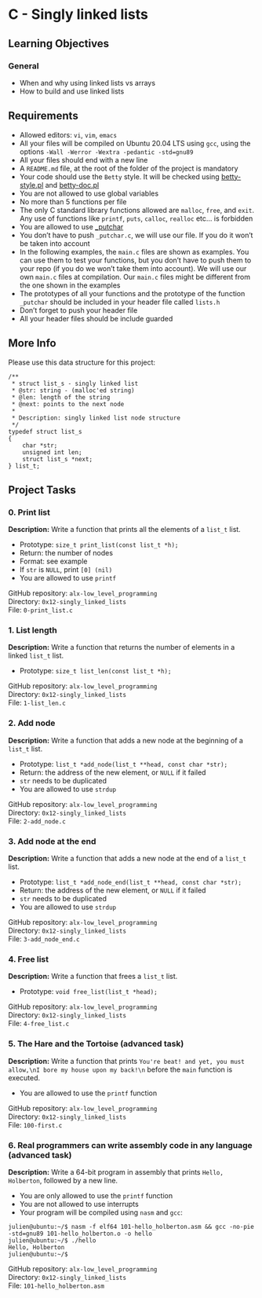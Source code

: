 # C - Singly linked lists

## Learning Objectives
### General
- When and why using linked lists vs arrays
- How to build and use linked lists

## Requirements
- Allowed editors: `vi`, `vim`, `emacs`
- All your files will be compiled on Ubuntu 20.04 LTS using `gcc`, using the options `-Wall -Werror -Wextra -pedantic -std=gnu89`
- All your files should end with a new line
- A `README.md` file, at the root of the folder of the project is mandatory
- Your code should use the `Betty` style. It will be checked using [betty-style.pl](https://github.com/holbertonschool/Betty/blob/master/betty-style.pl) and [betty-doc.pl](https://github.com/holbertonschool/Betty/blob/master/betty-doc.pl)
- You are not allowed to use global variables
- No more than 5 functions per file
- The only C standard library functions allowed are `malloc`, `free`, and `exit`.  Any use of functions like `printf`, `puts`, `calloc`, `realloc` etc… is forbidden
- You are allowed to use [_putchar](https://github.com/holbertonschool/_putchar.c/blob/master/_putchar.c)
- You don’t have to push `_putchar.c`, we will use our file. If you do it won’t be taken into account
- In the following examples, the `main.c` files are shown as examples. You can use them to test your functions, but you don’t have to push them to your repo (if you do we won’t take them into account). We will use our own `main.c` files at compilation. Our `main.c` files might be different from the one shown in the examples
- The prototypes of all your functions and the prototype of the function `_putchar` should be included in your header file called `lists.h`
- Don’t forget to push your header file
- All your header files should be include guarded

## More Info
Please use this data structure for this project:
```
/**
 * struct list_s - singly linked list
 * @str: string - (malloc'ed string)
 * @len: length of the string
 * @next: points to the next node
 *
 * Description: singly linked list node structure
 */
typedef struct list_s
{
    char *str;
    unsigned int len;
    struct list_s *next;
} list_t;
```

## Project Tasks
### 0. Print list
**Description:** Write a function that prints all the elements of a `list_t` list.
- Prototype: `size_t print_list(const list_t *h);`
- Return: the number of nodes
- Format: see example
- If `str` is `NULL`, print `[0] (nil)`
- You are allowed to use `printf`

GitHub repository: `alx-low_level_programming` <br>
Directory: `0x12-singly_linked_lists` <br>
File: `0-print_list.c` <br>

### 1. List length
**Description:** Write a function that returns the number of elements in a linked `list_t` list.
- Prototype: `size_t list_len(const list_t *h);`

GitHub repository: `alx-low_level_programming` <br>
Directory: `0x12-singly_linked_lists` <br>
File: `1-list_len.c` <br>

### 2. Add node
**Description:** Write a function that adds a new node at the beginning of a `list_t` list.
- Prototype: `list_t *add_node(list_t **head, const char *str);`
- Return: the address of the new element, or `NULL` if it failed
- `str` needs to be duplicated
- You are allowed to use `strdup`

GitHub repository: `alx-low_level_programming` <br>
Directory: `0x12-singly_linked_lists` <br>
File: `2-add_node.c` <br>

### 3. Add node at the end
**Description:** Write a function that adds a new node at the end of a `list_t` list.
- Prototype: `list_t *add_node_end(list_t **head, const char *str);`
- Return: the address of the new element, or `NULL` if it failed
- `str` needs to be duplicated
- You are allowed to use `strdup`

GitHub repository: `alx-low_level_programming` <br>
Directory: `0x12-singly_linked_lists` <br>
File: `3-add_node_end.c` <br>

### 4. Free list
**Description:** Write a function that frees a `list_t` list.
- Prototype: `void free_list(list_t *head);`

GitHub repository: `alx-low_level_programming` <br>
Directory: `0x12-singly_linked_lists` <br>
File: `4-free_list.c` <br>

### 5. The Hare and the Tortoise (advanced task)
**Description:** Write a function that prints `You're beat! and yet, you must allow,\nI bore my house upon my back!\n` before the `main` function is executed.
- You are allowed to use the `printf` function

GitHub repository: `alx-low_level_programming` <br>
Directory: `0x12-singly_linked_lists` <br>
File: `100-first.c` <br>

### 6. Real programmers can write assembly code in any language (advanced task)
**Description:** Write a 64-bit program in assembly that prints `Hello, Holberton`, followed by a new line.
- You are only allowed to use the `printf` function
- You are not allowed to use interrupts
- Your program will be compiled using `nasm` and `gcc`:
```
julien@ubuntu:~/$ nasm -f elf64 101-hello_holberton.asm && gcc -no-pie -std=gnu89 101-hello_holberton.o -o hello
julien@ubuntu:~/$ ./hello 
Hello, Holberton
julien@ubuntu:~/$ 
```

GitHub repository: `alx-low_level_programming` <br>
Directory: `0x12-singly_linked_lists` <br>
File: `101-hello_holberton.asm` <br>
